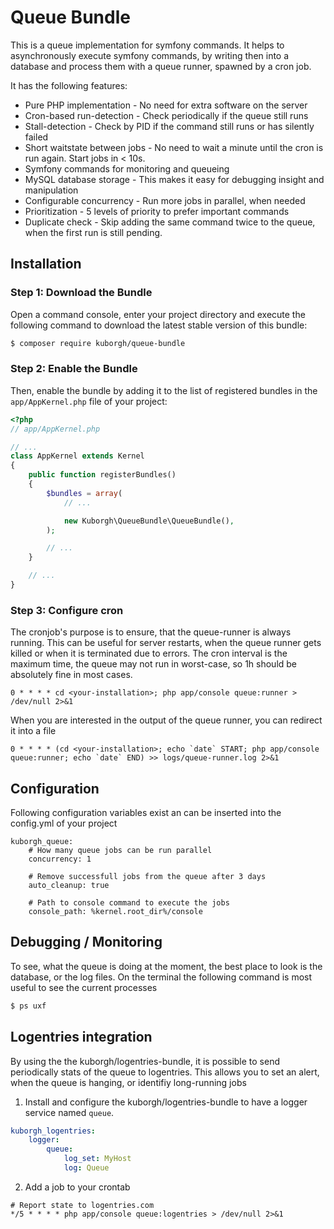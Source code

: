 Queue Bundle
============

This is a queue implementation for symfony commands. 
It helps to asynchronously execute symfony commands, by writing then into a database and process them with a queue runner, spawned by a cron job.

It has the following features:
* Pure PHP implementation - No need for extra software on the server
* Cron-based run-detection - Check periodically if the queue still runs
* Stall-detection - Check by PID if the command still runs or has silently failed
* Short waitstate between jobs - No need to wait a minute until the cron is run again. Start jobs in < 10s.
* Symfony commands for monitoring and queueing
* MySQL database storage - This makes it easy for debugging insight and manipulation
* Configurable concurrency - Run more jobs in parallel, when needed
* Prioritization - 5 levels of priority to prefer important commands
* Duplicate check - Skip adding the same command twice to the queue, when the first run is still pending.

Installation
------------

### Step 1: Download the Bundle

Open a command console, enter your project directory and execute the
following command to download the latest stable version of this bundle:

```bash
$ composer require kuborgh/queue-bundle
```

### Step 2: Enable the Bundle

Then, enable the bundle by adding it to the list of registered bundles
in the `app/AppKernel.php` file of your project:

```php
<?php
// app/AppKernel.php

// ...
class AppKernel extends Kernel
{
    public function registerBundles()
    {
        $bundles = array(
            // ...

            new Kuborgh\QueueBundle\QueueBundle(),
        );

        // ...
    }

    // ...
}
```

### Step 3: Configure cron

The cronjob's purpose is to ensure, that the queue-runner is always running. This can be useful for server restarts, when the queue runner gets killed or when it is terminated due to errors. The cron interval is the maximum time, the queue may not run in worst-case, so 1h should be absolutely fine in most cases.
```crontab
0 * * * * cd <your-installation>; php app/console queue:runner > /dev/null 2>&1
```

When you are interested in the output of the queue runner, you can redirect it into a file
```crontab
0 * * * * (cd <your-installation>; echo `date` START; php app/console queue:runner; echo `date` END) >> logs/queue-runner.log 2>&1
```


Configuration
-------------

Following configuration variables exist an can be inserted into the config.yml of your project
```
kuborgh_queue:
    # How many queue jobs can be run parallel
    concurrency: 1

    # Remove successfull jobs from the queue after 3 days
    auto_cleanup: true

    # Path to console command to execute the jobs
    console_path: %kernel.root_dir%/console
```

Debugging / Monitoring
----------------------

To see, what the queue is doing at the moment, the best place to look is the database, or the log files.
On the terminal the following command is most useful to see the current processes
```bash
$ ps uxf
```

Logentries integration
----------------------

By using the the kuborgh/logentries-bundle, it is possible to send periodically stats of the queue to logentries. This 
allows you to set an alert, when the queue is hanging, or identifiy long-running jobs
 
1. Install and configure the kuborgh/logentries-bundle to have a logger service named `queue`.
```yml
kuborgh_logentries:
    logger:
        queue:
            log_set: MyHost
            log: Queue
```

2. Add a job to your crontab
```cron
# Report state to logentries.com
*/5 * * * * php app/console queue:logentries > /dev/null 2>&1
```
